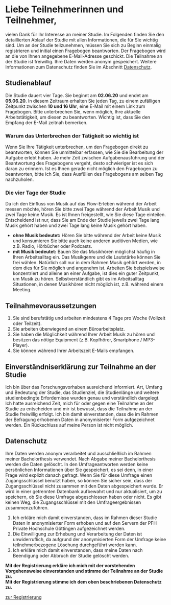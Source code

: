 # Liebe Teilnehmerinnen und Teilnehmer,

vielen Dank für Ihr Interesse an meiner Studie. Im Folgenden finden Sie den detaillierten Ablauf der Studie mit allen Informationen, die für Sie wichtig sind. Um an der Studie teilzunehmen, müssen Sie sich zu Beginn einmalig registrieren und initial einen Fragebogen beantworten. Der Fragebogen wird an die von Ihnen angegebene E-Mail-Adresse geschickt. Die Teilnahme an der Studie ist freiwillig. Ihre Daten werden anonym gespeichert. Weitere Informationen zum Datenschutz finden Sie im Abschnitt [Datenschutz](#datenschutz).

## Studienablauf

Die Studie dauert vier Tage. Sie beginnt am **02.06.20** und endet am **05.06.20**. In diesem Zeitraum erhalten Sie jeden Tag, zu einem zufälligen Zeitpunkt zwischen **10 und 16 Uhr**, eine E-Mail mit einem Link zum Fragebogen. Bitte unterbrechen Sie, wenn möglich, Ihre aktuelle Arbeitstätigkeit, um diesen zu beantworten. Wichtig ist, dass Sie den Empfang der E-Mail zeitnah bemerken.

### Warum das Unterbrechen der Tätigkeit so wichtig ist

Wenn Sie Ihre Tätigkeit unterbrechen, um den Fragebogen direkt zu beantworten, können Sie unmittelbar erfassen, wie Sie die Bearbeitung der Aufgabe erlebt haben. Je mehr Zeit zwischen Aufgabenausführung und der Beantwortung des Fragebogens vergeht, desto schwieriger ist es sich daran zu erinnern. Ist es Ihnen gerade nicht möglich den Fragebogen zu beantworten, bitte ich Sie, dass Ausfüllen des Fragebogens am selben Tag nachzuholen.

### Die vier Tage der Studie

Da ich den Einfluss von Musik auf das Flow-Erleben während der Arbeit messen möchte, hören Sie bitte zwei Tage während der Arbeit Musik und zwei Tage keine Musik. Es ist Ihnen freigestellt, wie Sie diese Tage einteilen. Entscheidend ist nur, dass Sie am Ende der Studie jeweils zwei Tage lang Musik gehört haben und zwei Tage lang keine Musik gehört haben.

- **ohne Musik bedeutet:** Hören Sie bitte während der Arbeit keine Musik und konsumieren Sie bitte auch keine anderen auditiven Medien, wie z.B. Radio, Hörbücher oder Podcasts.
- **mit Musik bedeutet:** Bauen Sie das Musikhören möglichst häufig in Ihren Arbeitsalltag ein. Das Musikgenre und die Lautstärke können Sie frei wählen. Natürlich soll nur in dem Rahmen Musik gehört werden, in dem dies für Sie möglich und angenehm ist. Arbeiten Sie beispielsweise konzentriert und alleine an einer Aufgabe, ist dies ein guter Zeitpunkt, um Musik zu hören. Selbstverständlich gibt es im Arbeitsalltag Situationen, in denen Musikhören nicht möglich ist, z.B. während einem Meeting.

## Teilnahmevoraussetzungen

1. Sie sind berufstätig und arbeiten mindestens 4 Tage pro Woche (Vollzeit oder Teilzeit).
1. Sie arbeiten überwiegend an einem Büroarbeitsplatz.
1. Sie haben die Möglichkeit während Ihrer Arbeit Musik zu hören und besitzen das nötige Equipment (z.B. Kopfhörer, Smartphone / MP3-Player).
1. Sie können während Ihrer Arbeitszeit E-Mails empfangen.

## Einverständniserklärung zur Teilnahme an der Studie

Ich bin über das Forschungsvorhaben ausreichend informiert. Art, Umfang und Bedeutung der Studie, das Studienziel, die Studienlänge und weitere studienbedingte Erfordernisse wurden genau und verständlich dargelegt. Ich hatte ausreichend Zeit, mich für oder gegen eine Teilnahme an der Studie zu entscheiden und mir ist bewusst, dass die Teilnahme an der Studie freiwillig erfolgt. Ich bin damit einverstanden, dass die im Rahmen der Befragung erhobenen Daten in anonymisierter Form aufgezeichnet werden. Ein Rückschluss auf meine Person ist nicht möglich.

## Datenschutz

Ihre Daten werden anonym verarbeitet und ausschließlich im Rahmen meiner Bachelorthesis verwendet. Nach Abgabe meiner Bachelorthesis werden die Daten gelöscht. In den Umfrageantworten werden keine persönlichen Informationen über Sie gespeichert, es sei denn, in einer Frage wird explizit danach gefragt. Wenn Sie für diese Umfrage einen Zugangsschlüssel benutzt haben, so können Sie sicher sein, dass der Zugangsschlüssel nicht zusammen mit den Daten abgespeichert wurde. Er wird in einer getrennten Datenbank aufbewahrt und nur aktualisiert, um zu speichern, ob Sie diese Umfrage abgeschlossen haben oder nicht. Es gibt keinen Weg, die Zugangsschlüssel mit den Umfrageergebnissen zusammenzuführen.

1. Ich erkläre mich damit einverstanden, dass im Rahmen dieser Studie Daten in anonymisierter Form erhoben und auf den Servern der PFH Private Hochschule Göttingen aufgezeichnet werden.
1. Die Einwilligung zur Erhebung und Verarbeitung der Daten ist unwiderruflich, da aufgrund der anonymisierten Form der Umfrage keine teilnehmerbezogene Löschung durchgeführt werden kann.
1. Ich erkläre mich damit einverstanden, dass meine Daten nach Beendigung oder Abbruch der Studie gelöscht werden.

**Mit der Registrierung erkläre ich mich mit der vorstehenden Vorgehensweise einverstanden und stimme der Teilnahme an der Studie zu.**  
**Mit der Registrierung stimme ich dem oben beschriebenen Datenschutz zu.**

<a class="registration-link" href="https://www.pfh.de/umfragen/index.php/549257?lang=de">zur Registrierung</a>
